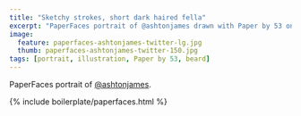 ```yaml
---
title: "Sketchy strokes, short dark haired fella"
excerpt: "PaperFaces portrait of @ashtonjames drawn with Paper by 53 on an iPad."
image: 
  feature: paperfaces-ashtonjames-twitter-lg.jpg
  thumb: paperfaces-ashtonjames-twitter-150.jpg
tags: [portrait, illustration, Paper by 53, beard]
---
```


PaperFaces portrait of [@ashtonjames](http://twitter.com/ashtonjames).

{% include boilerplate/paperfaces.html %}